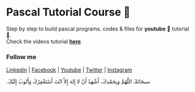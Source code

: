 # Pascal Tutorial Course 🎉
Step by step to build pascal programs. codes & files for **youtube** :movie_camera: tutorial :green_heart:.  
Check the videos tutorial [**here**](https://www.youtube.com/playlist?list=PLd5-bvEurdb_mUEbUoMt-VSDKi5QRx1yG)
### Follow me
[Linkedin](https://www.linkedin.com/in/houarizegai) |
[Facebook](https://www.facebook.com/HZegai) |
[Youtube](https://www.youtube.com/HouariZegai) |
[Twitter](https://www.twitter.com/HouariZegai) |
[Instagram](https://www.instagram.com/HouariZegai)

.سبحَانَكَ اللَّهُمَّ وَبِحَمْدِكَ، أَشْهَدُ أَنْ لا إِلهَ إِلأَ انْتَ أَسْتَغْفِرُكَ وَأَتْوبُ إِلَيْكَ

